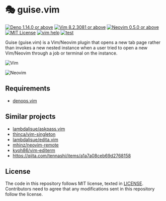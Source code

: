 # 🎭 guise.vim

[![Deno 1.14.0 or above](https://img.shields.io/badge/Deno-Support%201.14.0-yellowgreen.svg?logo=deno)](https://github.com/denoland/deno/tree/v1.14.0)
[![Vim 8.2.3081 or above](https://img.shields.io/badge/Vim-Support%208.2.3081-yellowgreen.svg?logo=vim)](https://github.com/vim/vim/tree/v8.2.3081)
[![Neovim 0.5.0 or above](https://img.shields.io/badge/Neovim-Support%200.5.0-yellowgreen.svg?logo=neovim&logoColor=white)](https://github.com/neovim/neovim/tree/v0.5.0)
[![MIT License](https://img.shields.io/badge/license-MIT-blue.svg)](LICENSE)
[![vim help](https://img.shields.io/badge/vim-%3Ah%20guise-orange.svg)](doc/guise.txt)
[![test](https://github.com/lambdalisue/guise.vim/actions/workflows/test.yml/badge.svg)](https://github.com/lambdalisue/guise.vim/actions/workflows/test.yml)

Guise (guise.vim) is a Vim/Neovim plugin that opens a new tab page rather than
invokes a new nested instance when a user tried to open a new Vim/Neovim through
a job or terminal on the instance.

![Vim](https://user-images.githubusercontent.com/546312/130876263-5a5a8e29-1204-455a-84af-0070c8776b6f.gif)

![Neovim](https://user-images.githubusercontent.com/546312/130876219-629bef5f-6d0c-4482-906b-9fffa7326295.gif)

## Requirements

- [denops.vim](https://github.com/vim-denops/denops.vim)

## Similar projects

- [lambdalisue/askpass.vim](https://github.com/lambdalisue/askpass.vim)
- [thinca/vim-singleton](https://github.com/thinca/vim-singleton)
- [lambdalisue/edita.vim](https://github.com/lambdalisue/edita.vim)
- [mhinz/neovim-remote](https://github.com/mhinz/neovim-remote)
- [kyoh86/vim-editerm](https://github.com/kyoh86/vim-editerm)
- https://qiita.com/tennashi/items/a1a7a08ceb69d2768158

## License

The code in this repository follows MIT license, texted in [LICENSE](./LICENSE).
Contributors need to agree that any modifications sent in this repository follow
the license.
